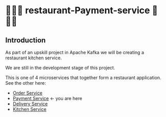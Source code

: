 # 👨‍🍳🍳 restaurant-Payment-service 🍲👨‍🍳
## Introduction
As part of an upskill project in Apache Kafka we will be creating a restaurant kitchen service.

We are still in the development stage of this project.

This is one of 4 microservices that together form a restaurant application. See the other here:

- [Order Service](https://github.com/saltsthlm/restaurant-order-service/)
- [Payment Service](https://github.com/saltsthlm/restaurant-payment-service) <- you are here
- [Delivery Service](https://github.com/saltsthlm/restaurant-delivery-service)
- [Kitchen Service](https://github.com/saltsthlm/restaurant-kitchen-service)